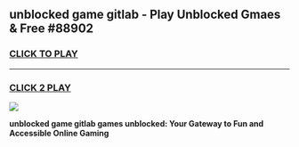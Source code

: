 
## unblocked game gitlab - Play Unblocked Gmaes & Free #88902
<h3>
<a href="https://news.freeplayer.one?title=unblocked_game_gitlab&ref=03M">CLICK TO PLAY</a></h3>
<hr>

<h3>
<a href="https://news.freeplayer.one?title=unblocked_game_gitlab&ref=03M">CLICK 2 PLAY</a>
  
</h3>

<a href="https://news.freeplayer.one?title=unblocked_game_gitlab&ref=03M"><img src="https://clearcache.store/games.png"></a>


**unblocked game gitlab games unblocked: Your Gateway to Fun and Accessible Online Gaming**
